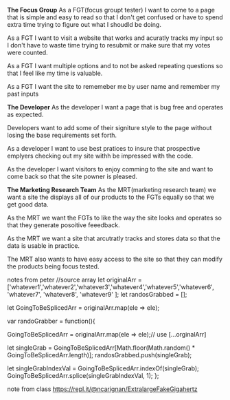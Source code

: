**The Focus Group**
As a FGT(focus groupt tester) I want to come to a page that is simple and easy to read so that I don't get confused or have to spend extra time trying to figure out what I shoudld be doing.

As a FGT I want to visit a website that works and acuratly tracks my input so I don't have to waste time trying to resubmit or make sure that my votes were counted.

As a FGT I want multiple options and to not be asked repeating questions so that I feel like my time is valuable.

As a FGT I want the site to rememeber me by user name and remember my past inputs

**The Developer**
As the developer I want a page that is bug free and operates as expected.

Developers want to add some of their signiture style to the page without losing the base requirements set forth.

As a developer I want to use best pratices to insure that prospective emplyers checking out my site withh be impressed with the code.

As the developer I want visitors to enjoy comming to the site and want to come back so that the site powner is pleased.

**The Marketing Research Team**
As the MRT(marketing research team) we want a site the displays all of our products to the FGTs equally so that we get good data.

As the MRT we want the FGTs to like the way the site looks and operates so that they generate posoitive feeedback.  

As the MRT we want a site that arcutratly tracks and stores data so that the data is usable in practice.

The MRT also wants to have easy access to the site so that they can modify the products being focus tested. 


notes from peter
//source array
let originalArr = ['whatever1','whatever2','whatever3','whatever4','whatever5','whatever6', 'whatever7', 'whatever8', 'whatever9' ];
let randosGrabbed = [];

let GoingToBeSplicedArr = originalArr.map(ele => ele);


var randoGrabber = function(){

  GoingToBeSplicedArr = originalArr.map(ele => ele);// use [...orginalArr]

  let singleGrab = GoingToBeSplicedArr[Math.floor(Math.random() * GoingToBeSplicedArr.length)];
  randosGrabbed.push(singleGrab);

  let singleGrabIndexVal = GoingToBeSplicedArr.indexOf(singleGrab);
  GoingToBeSplicedArr.splice(singleGrabIndexVal, 1);
};

note from class
https://repl.it/@ncarignan/ExtralargeFakeGigahertz